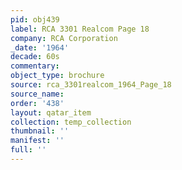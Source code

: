 ```yaml
---
pid: obj439
label: RCA 3301 Realcom Page 18
company: RCA Corporation
_date: '1964'
decade: 60s
commentary: 
object_type: brochure
source: rca_3301realcom_1964_Page_18
source_name: 
order: '438'
layout: qatar_item
collection: temp_collection
thumbnail: ''
manifest: ''
full: ''
---
```

